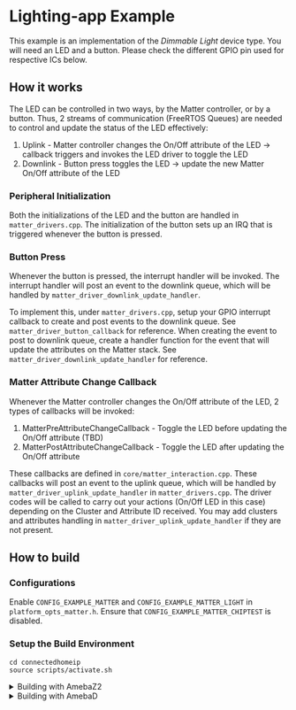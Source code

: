 # Lighting-app Example
This example is an implementation of the *Dimmable Light* device type. 
You will need an LED and a button. Please check the different GPIO pin used for respective ICs below.

## How it works
The LED can be controlled in two ways, by the Matter controller, or by a button.
Thus, 2 streams of communication (FreeRTOS Queues) are needed to control and update the status of the LED effectively:
  1. Uplink - Matter controller changes the On/Off attribute of the LED -> callback triggers and invokes the LED driver to toggle the LED
  2. Downlink - Button press toggles the LED -> update the new Matter On/Off attribute of the LED

### Peripheral Initialization
Both the initializations of the LED and the button are handled in `matter_drivers.cpp`.
The initialization of the button sets up an IRQ that is triggered whenever the button is pressed.

### Button Press
Whenever the button is pressed, the interrupt handler will be invoked.
The interrupt handler will post an event to the downlink queue, which will be handled by `matter_driver_downlink_update_handler`.

To implement this, under `matter_drivers.cpp`, setup your GPIO interrupt callback to create and post events to the downlink queue. See `matter_driver_button_callback` for reference.
When creating the event to post to downlink queue, create a handler function for the event that will update the attributes on the Matter stack. See `matter_driver_downlink_update_handler` for reference.

### Matter Attribute Change Callback
Whenever the Matter controller changes the On/Off attribute of the LED, 2 types of callbacks will be invoked:
  1. MatterPreAttributeChangeCallback - Toggle the LED before updating the On/Off attribute (TBD)
  2. MatterPostAttributeChangeCallback - Toggle the LED after updating the On/Off attribute

These callbacks are defined in `core/matter_interaction.cpp`.
These callbacks will post an event to the uplink queue, which will be handled by `matter_driver_uplink_update_handler` in `matter_drivers.cpp`.
The driver codes will be called to carry out your actions (On/Off LED in this case) depending on the Cluster and Attribute ID received.
You may add clusters and attributes handling in `matter_driver_uplink_update_handler` if they are not present. 

## How to build

### Configurations
Enable `CONFIG_EXAMPLE_MATTER` and `CONFIG_EXAMPLE_MATTER_LIGHT` in `platform_opts_matter.h`.
Ensure that `CONFIG_EXAMPLE_MATTER_CHIPTEST` is disabled.

### Setup the Build Environment
  
    cd connectedhomeip
    source scripts/activate.sh

<details>
  <summary>Building with AmebaZ2</summary>

### AmebaZ2 (RTL8710C)

#### GPIO Pin Configuration

| Peripheral | Pin   |
| ---------- | ----- |
| LED        | PA_23 |
| Button     | PA_17 |

#### Build Matter Libraries

    cd ambz2_matter/project/realtek_amebaz2_v0_example/GCC-RELEASE/
    make light_port
    
#### Build the Final Firmware

    cd ambz2_matter/project/realtek_amebaz2_v0_example/GCC-RELEASE/
    make is_matter
    
#### Flash the Image
Refer to this [guide](https://github.com/ambiot/ambz2_matter/blob/main/tools/AmebaZ2/Image_Tool_Linux/README.md) to flash the image with the Linux Image Tool

#### Clean Matter Libraries

    cd ambz2_matter/project/realtek_amebaz2_v0_example/GCC-RELEASE/
    make clean_matter_libs

#### Clean Ameba Matter application

    cd ambz2_matter/project/realtek_amebaz2_v0_example/GCC-RELEASE/
    make clean_matter

</details>

<details>
  <summary>Building with AmebaD</summary>

### AmebaD (RTL8721D)

#### GPIO Pin Configuration

| Peripheral | Pin   |
| ---------- | ----- |
| LED        | PB_5  |
| Button     | PA_12 |

#### Build Matter Libraries

    cd ambd_matter/project/realtek_amebaD_va0_example/GCC-RELEASE/project_hp
    make -C asdk light_port
    
#### Build the Final Firmware

    cd ambd_matter/project/realtek_amebaD_va0_example/GCC-RELEASE/project_lp
    make all
    cd ambd_matter/project/realtek_amebaD_va0_example/GCC-RELEASE/project_hp
    make all
    
#### Flash the Image
Refer to this [guide](https://github.com/ambiot/ambd_matter/blob/main/tools/AmebaD/Image_Tool_Linux/README.txt) to flash the image with the Linux Image Tool

#### Clean Matter Libraries and Firmware

    cd ambd_matter/project/realtek_amebaD_va0_example/GCC-RELEASE/project_hp
    make clean

</details>